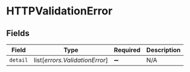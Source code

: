 # HTTPValidationError


## Fields

| Field                          | Type                           | Required                       | Description                    |
| ------------------------------ | ------------------------------ | ------------------------------ | ------------------------------ |
| `detail`                       | list[*errors.ValidationError*] | :heavy_minus_sign:             | N/A                            |